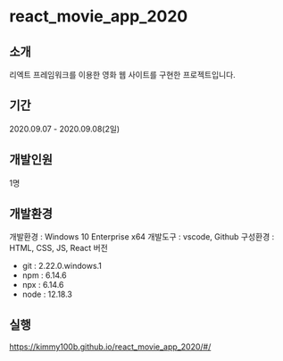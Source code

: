 # react_movie_app_2020

## 소개

리엑트 프레임워크를 이용한 영화 웹 사이트를 구현한 프로젝트입니다.

## 기간

2020.09.07 - 2020.09.08(2일)

## 개발인원

1명

## 개발환경

개발환경 : Windows 10 Enterprise x64
개발도구 : vscode, Github
구성환경 : HTML, CSS, JS, React
버전

- git : 2.22.0.windows.1
- npm : 6.14.6
- npx : 6.14.6
- node : 12.18.3

## 실행

<https://kimmy100b.github.io/react_movie_app_2020/#/>
